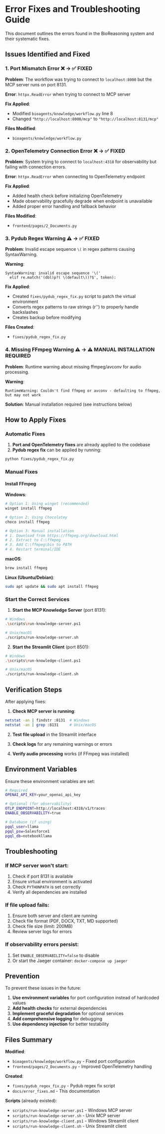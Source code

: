 # Error Fixes and Troubleshooting Guide

This document outlines the errors found in the BioReasoning system and their systematic fixes.

## Issues Identified and Fixed

### 1. Port Mismatch Error ❌ → ✅ FIXED

**Problem**: The workflow was trying to connect to `localhost:8000` but the MCP server runs on port 8131.

**Error**: `httpx.ReadError` when trying to connect to MCP server

**Fix Applied**: 
- Modified `bioagents/knowledge/workflow.py` line 8
- Changed `"http://localhost:8000/mcp"` to `"http://localhost:8131/mcp"`

**Files Modified**:
- `bioagents/knowledge/workflow.py`

### 2. OpenTelemetry Connection Error ❌ → ✅ FIXED

**Problem**: System trying to connect to `localhost:4318` for observability but failing with connection errors.

**Error**: `httpx.ReadError` when connecting to OpenTelemetry endpoint

**Fix Applied**:
- Added health check before initializing OpenTelemetry
- Made observability gracefully degrade when endpoint is unavailable
- Added proper error handling and fallback behavior

**Files Modified**:
- `frontend/pages/2_Documents.py`

### 3. Pydub Regex Warning ⚠️ → ✅ FIXED

**Problem**: Invalid escape sequence `\(` in regex patterns causing SyntaxWarning.

**Warning**: 
```
SyntaxWarning: invalid escape sequence '\('
  elif re.match('(dbl)p?( \(default\))?$', token):
```

**Fix Applied**:
- Created `fixes/pydub_regex_fix.py` script to patch the virtual environment
- Converts regex patterns to raw strings (r'') to properly handle backslashes
- Creates backup before modifying

**Files Created**:
- `fixes/pydub_regex_fix.py`

### 4. Missing FFmpeg Warning ⚠️ → ⚠️ MANUAL INSTALLATION REQUIRED

**Problem**: Runtime warning about missing ffmpeg/avconv for audio processing.

**Warning**:
```
RuntimeWarning: Couldn't find ffmpeg or avconv - defaulting to ffmpeg, but may not work
```

**Solution**: Manual installation required (see instructions below)

## How to Apply Fixes

### Automatic Fixes

1. **Port and OpenTelemetry fixes** are already applied to the codebase
2. **Pydub regex fix** can be applied by running:

```bash
python fixes/pydub_regex_fix.py
```

### Manual Fixes

#### Install FFmpeg

**Windows**:
```bash
# Option 1: Using winget (recommended)
winget install ffmpeg

# Option 2: Using Chocolatey
choco install ffmpeg

# Option 3: Manual installation
# 1. Download from https://ffmpeg.org/download.html
# 2. Extract to C:\ffmpeg
# 3. Add C:\ffmpeg\bin to PATH
# 4. Restart terminal/IDE
```

**macOS**:
```bash
brew install ffmpeg
```

**Linux (Ubuntu/Debian)**:
```bash
sudo apt update && sudo apt install ffmpeg
```

### Start the Correct Services

1. **Start the MCP Knowledge Server** (port 8131):
```bash
# Windows
.\scripts\run-knowledge-server.ps1

# Unix/macOS
./scripts/run-knowledge-server.sh
```

2. **Start the Streamlit Client** (port 8501):
```bash
# Windows
.\scripts\run-knowledge-client.ps1

# Unix/macOS
./scripts/run-knowledge-client.sh
```

## Verification Steps

After applying fixes:

1. **Check MCP server is running**:
```bash
netstat -an | findstr :8131  # Windows
netstat -an | grep :8131     # Unix/macOS
```

2. **Test file upload** in the Streamlit interface

3. **Check logs** for any remaining warnings or errors

4. **Verify audio processing** works (if FFmpeg was installed)

## Environment Variables

Ensure these environment variables are set:

```bash
# Required
OPENAI_API_KEY=your_openai_api_key

# Optional (for observability)
OTLP_ENDPOINT=http://localhost:4318/v1/traces
ENABLE_OBSERVABILITY=true

# Database (if using)
pgql_user=llama
pgql_psw=Salesforce1
pgql_db=notebookllama
```

## Troubleshooting

### If MCP server won't start:
1. Check if port 8131 is available
2. Ensure virtual environment is activated
3. Check `PYTHONPATH` is set correctly
4. Verify all dependencies are installed

### If file upload fails:
1. Ensure both server and client are running
2. Check file format (PDF, DOCX, TXT, MD supported)
3. Check file size (limit: 200MB)
4. Review server logs for errors

### If observability errors persist:
1. Set `ENABLE_OBSERVABILITY=false` to disable
2. Or start the Jaeger container: `docker-compose up jaeger`

## Prevention

To prevent these issues in the future:

1. **Use environment variables** for port configuration instead of hardcoded values
2. **Add health checks** for external dependencies
3. **Implement graceful degradation** for optional services
4. **Add comprehensive logging** for debugging
5. **Use dependency injection** for better testability

## Files Summary

**Modified**:
- `bioagents/knowledge/workflow.py` - Fixed port configuration
- `frontend/pages/2_Documents.py` - Improved OpenTelemetry handling

**Created**:
- `fixes/pydub_regex_fix.py` - Pydub regex fix script
- `docs/error_fixes.md` - This documentation

**Scripts** (already existed):
- `scripts/run-knowledge-server.ps1` - Windows MCP server
- `scripts/run-knowledge-server.sh` - Unix MCP server
- `scripts/run-knowledge-client.ps1` - Windows Streamlit client
- `scripts/run-knowledge-client.sh` - Unix Streamlit client 